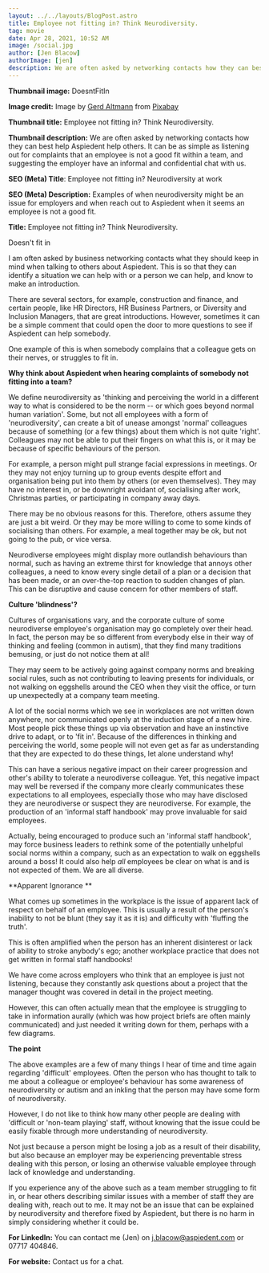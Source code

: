 ```yaml
---
layout: ../../layouts/BlogPost.astro
title: Employee not fitting in? Think Neurodiversity.
tag: movie
date: Apr 28, 2021, 10:52 AM
image: /social.jpg
author: [Jen Blacow]
authorImage: [jen]
description: We are often asked by networking contacts how they can best help Aspiedent help others. It can be as simple as listening out for complaints that an employee is not a good fit within a team, and suggesting the employer have an informal and confidential chat with us.
---
```

**Thumbnail image:** DoesntFitIn

**Image credit:** Image by [Gerd
Altmann](https://pixabay.com/users/geralt-9301/?utm_source=link-attribution&utm_medium=referral&utm_campaign=image&utm_content=5582454) from [Pixabay](https://pixabay.com/?utm_source=link-attribution&utm_medium=referral&utm_campaign=image&utm_content=5582454) 

**Thumbnail title:** Employee not fitting in? Think Neurodiversity.

**Thumbnail description:** We are often asked by networking contacts how
they can best help Aspiedent help others. It can be as simple as
listening out for complaints that an employee is not a good fit within a
team, and suggesting the employer have an informal and confidential chat
with us.

**SEO (Meta) Title**: Employee not fitting in? Neurodiversity at work

**SEO (Meta) Description:** Examples of when neurodiversity might be an
issue for employers and when reach out to Aspiedent when it seems an
employee is not a good fit.

**Title:** Employee not fitting in? Think Neurodiversity.

Doesn't fit in

I am often asked by business networking contacts what they should keep
in mind when talking to others about Aspiedent. This is so that they can
identify a situation we can help with or a person we can help, and know
to make an introduction.

There are several sectors, for example, construction and finance, and
certain people, like HR Directors, HR Business Partners, or Diversity
and Inclusion Managers, that are great introductions. However, sometimes
it can be a simple comment that could open the door to more questions to
see if Aspiedent can help somebody.

One example of this is when somebody complains that a colleague gets on
their nerves, or struggles to fit in.

**Why think about Aspiedent when hearing complaints of somebody not
fitting into a team?**

We define neurodiversity as 'thinking and perceiving the world in a
different way to what is considered to be the norm -- or which goes
beyond normal human variation'. Some, but not all employees with a form
of 'neurodiversity', can create a bit of unease amongst 'normal'
colleagues because of something (or a few things) about them which is
not quite 'right'. Colleagues may not be able to put their fingers on
what this is, or it may be because of specific behaviours of the person.

For example, a person might pull strange facial expressions in meetings.
Or they may not enjoy turning up to group events despite effort and
organisation being put into them by others (or even themselves). They
may have no interest in, or be downright avoidant of, socialising after
work, Christmas parties, or participating in company away days.

There may be no obvious reasons for this. Therefore, others assume they
are just a bit weird. Or they may be more willing to come to some kinds
of socialising than others. For example, a meal together may be ok, but
not going to the pub, or vice versa.

Neurodiverse employees might display more outlandish behaviours than
normal, such as having an extreme thirst for knowledge that annoys other
colleagues, a need to know every single detail of a plan or a decision
that has been made, or an over-the-top reaction to sudden changes of
plan. This can be disruptive and cause concern for other members of
staff.

**Culture 'blindness'?**

Cultures of organisations vary, and the corporate culture of some
neurodiverse employee's organisation may go completely over their head.
In fact, the person may be so different from everybody else in their way
of thinking and feeling (common in autism), that they find many
traditions bemusing, or just do not notice them at all!

They may seem to be actively going against company norms and breaking
social rules, such as not contributing to leaving presents for
individuals, or not walking on eggshells around the CEO when they visit
the office, or turn up unexpectedly at a company team meeting.

A lot of the social norms which we see in workplaces are not written
down anywhere, nor communicated openly at the induction stage of a new
hire. Most people pick these things up via observation and have an
instinctive drive to adapt, or to 'fit in'. Because of the differences
in thinking and perceiving the world, some people will not even get as
far as understanding that they are expected to do these things, let
alone understand why!

This can have a serious negative impact on their career progression and
other's ability to tolerate a neurodiverse colleague. Yet, this negative
impact may well be reversed if the company more clearly communicates
these expectations to all employees, especially those who may have
disclosed they are neurodiverse or suspect they are neurodiverse. For
example, the production of an 'informal staff handbook' may prove
invaluable for said employees.

Actually, being encouraged to produce such an 'informal staff handbook',
may force business leaders to rethink some of the potentially unhelpful
social norms within a company, such as an expectation to walk on
eggshells around a boss! It could also help *all* employees be clear on
what is and is not expected of them. We are all diverse.

**Apparent Ignorance **

What comes up sometimes in the workplace is the issue of apparent lack
of respect on behalf of an employee. This is usually a result of the
person's inability to not be blunt (they say it as it is) and difficulty
with 'fluffing the truth'.

This is often amplified when the person has an inherent disinterest or
lack of ability to stroke anybody's ego; another workplace practice that
does not get written in formal staff handbooks!

We have come across employers who think that an employee is just not
listening, because they constantly ask questions about a project that
the manager thought was covered in detail in the project meeting.

However, this can often actually mean that the employee is struggling to
take in information aurally (which was how project briefs are often
mainly communicated) and just needed it writing down for them, perhaps
with a few diagrams.

**The point**

The above examples are a few of many things I hear of time and time
again regarding 'difficult' employees. Often the person who has thought
to talk to me about a colleague or employee's behaviour has some
awareness of neurodiversity or autism and an inkling that the person may
have some form of neurodiversity.

However, I do not like to think how many other people are dealing with
'difficult or 'non-team playing' staff, without knowing that the issue
could be easily fixable through more understanding of neurodiversity.

Not just because a person might be losing a job as a result of their
disability, but also because an employer may be experiencing preventable
stress dealing with this person, or losing an otherwise valuable
employee through lack of knowledge and understanding.

If you experience any of the above such as a team member struggling to
fit in, or hear others describing similar issues with a member of staff
they are dealing with, reach out to me. It may not be an issue that can
be explained by neurodiversity and therefore fixed by Aspiedent, but
there is no harm in simply considering whether it could be.

**For LinkedIn:** You can contact me (Jen)
on <j.blacow@aspiedent.com> or 07717 404846.

**For website:** Contact us for a chat.
